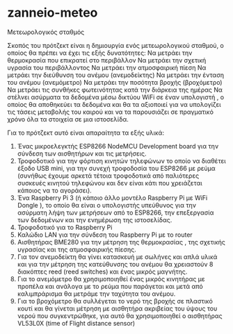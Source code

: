 # zanneio-meteo

Μετεωρολογικός σταθμός

Σκοπός του πρότζεκτ είναι η δημιουργία ενός μετεωρολογικού σταθμού, ο οποίος θα πρέπει να έχει τις εξής δυνατότητες:
Να μετράει την θερμοκρασία που επικρατεί στο περιβάλλον 
Να μετράει την σχετική υγρασία του περιβάλλοντος
Να μετράει την ατμοσφαιρική πίεση
Να μετράει την διεύθυνση του ανέμου (ανεμοδείκτης)
Να μετράει την ένταση του ανέμου (ανεμόμετρο)
Να μετράει την ποσότητα βροχής (βροχόμετρο)
Να μετράει τις συνθήκες φωτεινότητας κατά την διάρκεια της ημέρας 
Να στέλνει ασύρματα τα δεδομένα μέσω δικτύου WiFi σε έναν υπολογιστή , ο οποίος θα αποθηκεύει τα δεδομένα και θα τα αξιοποιεί για να υπολογίζει τις τάσεις μεταβολής του καιρού και να τα παρουσιάζει σε πραγματικό χρόνο όλα τα στοιχεία σε μια ιστοσελίδα.

Για το πρότζεκτ αυτό είναι απαραίτητα τα εξής υλικά:
1. Ένας μικροελεγκτής ESP8266 NodeMCU Development board για την σύνδεση των αισθητήρων και τις μετρήσεις.
2. Τροφοδοτικό για την φόρτιση κινητών τηλεφώνων το οποίο να διαθέτει έξοδο USB mini, για την συνεχή τροφοδοσία του ESP8266 με ρεύμα (συνήθως έχουμε αρκετά τέτοια τροφοδοτικά από παλιότερες συσκευές κινητού τηλεφώνου και δεν είναι κάτι που χρειάζεται κάποιος να το αγοράσει).
3. Ένα Raspberry Pi 3 (ή κάποιο άλλο μοντέλο Raspberry Pi με WiFi Dongle ), το οποίο θα είναι ο υπολογιστής υπεύθυνος για την ασύρματη λήψη των μετρήσεων από το ESP8266, την επεξεργασία των δεδομένων και την ενημέρωση της ιστοσελίδας.
4. Τροφοδοτικό για το Raspberry Pi
5. Καλώδιο LAN για την σύνδεση του Raspberry Pi με το router
6. Αισθητήρας BME280 για την μέτρηση της θερμοκρασίας , της σχετικής υγρασίας και της ατμοσφαιρικής πίεσης.
7. Για τον ανεμοδείκτη θα γίνει κατασκευή με σωλήνες και απλά υλικά και για την μέτρηση της κατεύθυνσης του ανέμου θα χρειαστούν 8 διακόπτες reed (reed switches) και ένας μικρός μαγνήτης.
8. Για το ανεμόμετρο θα χρησιμοποιηθεί ένας μικρός κινητήρας με προπέλα και ανάλογα με το ρεύμα που παράγεται και μετά από καλιμπράρισμα θα μετράμε την ταχύτητα του ανέμου.
9. Για το βροχόμετρο θα συλλέγεται το νερό της βροχής σε πλαστικό κουτί και θα γίνεται μέτρηση με αισθητήρα ακριβείας του ύψους του νερού που συγκεντρώθηκε, για αυτό θα χρησιμοποιηθεί ο αισθητήρας VL53L0X (time of Flight distance sensor) 

